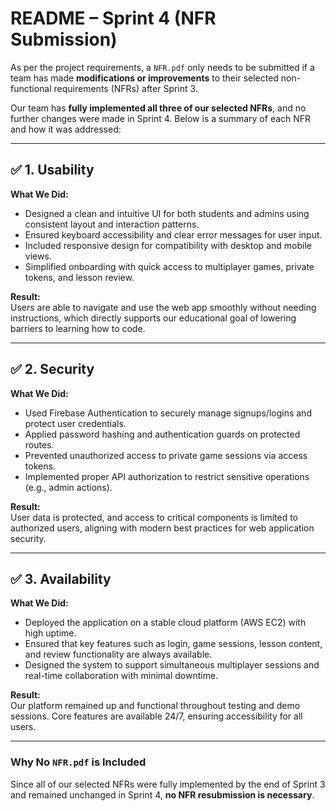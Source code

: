 # README – Sprint 4 (NFR Submission)

As per the project requirements, a `NFR.pdf` only needs to be submitted if a team has made **modifications or improvements** to their selected non-functional requirements (NFRs) after Sprint 3.

Our team has **fully implemented all three of our selected NFRs**, and no further changes were made in Sprint 4. Below is a summary of each NFR and how it was addressed:

---

## ✅ 1. Usability
**What We Did:**
- Designed a clean and intuitive UI for both students and admins using consistent layout and interaction patterns.
- Ensured keyboard accessibility and clear error messages for user input.
- Included responsive design for compatibility with desktop and mobile views.
- Simplified onboarding with quick access to multiplayer games, private tokens, and lesson review.

**Result:**  
Users are able to navigate and use the web app smoothly without needing instructions, which directly supports our educational goal of lowering barriers to learning how to code.

---

## ✅ 2. Security
**What We Did:**
- Used Firebase Authentication to securely manage signups/logins and protect user credentials.
- Applied password hashing and authentication guards on protected routes.
- Prevented unauthorized access to private game sessions via access tokens.
- Implemented proper API authorization to restrict sensitive operations (e.g., admin actions).

**Result:**  
User data is protected, and access to critical components is limited to authorized users, aligning with modern best practices for web application security.

---

## ✅ 3. Availability
**What We Did:**
- Deployed the application on a stable cloud platform (AWS EC2) with high uptime.
- Ensured that key features such as login, game sessions, lesson content, and review functionality are always available.
- Designed the system to support simultaneous multiplayer sessions and real-time collaboration with minimal downtime.

**Result:**  
Our platform remained up and functional throughout testing and demo sessions. Core features are available 24/7, ensuring accessibility for all users.

---

### Why No `NFR.pdf` is Included

Since all of our selected NFRs were fully implemented by the end of Sprint 3 and remained unchanged in Sprint 4, **no NFR resubmission is necessary**.

